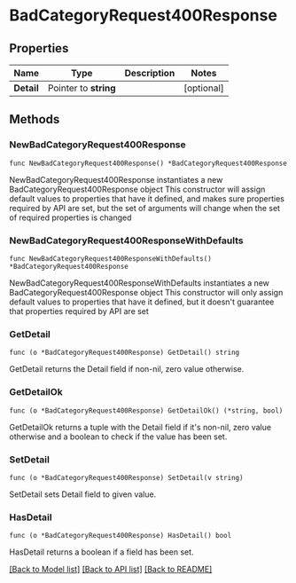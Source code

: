 # BadCategoryRequest400Response

## Properties

Name | Type | Description | Notes
------------ | ------------- | ------------- | -------------
**Detail** | Pointer to **string** |  | [optional] 

## Methods

### NewBadCategoryRequest400Response

`func NewBadCategoryRequest400Response() *BadCategoryRequest400Response`

NewBadCategoryRequest400Response instantiates a new BadCategoryRequest400Response object
This constructor will assign default values to properties that have it defined,
and makes sure properties required by API are set, but the set of arguments
will change when the set of required properties is changed

### NewBadCategoryRequest400ResponseWithDefaults

`func NewBadCategoryRequest400ResponseWithDefaults() *BadCategoryRequest400Response`

NewBadCategoryRequest400ResponseWithDefaults instantiates a new BadCategoryRequest400Response object
This constructor will only assign default values to properties that have it defined,
but it doesn't guarantee that properties required by API are set

### GetDetail

`func (o *BadCategoryRequest400Response) GetDetail() string`

GetDetail returns the Detail field if non-nil, zero value otherwise.

### GetDetailOk

`func (o *BadCategoryRequest400Response) GetDetailOk() (*string, bool)`

GetDetailOk returns a tuple with the Detail field if it's non-nil, zero value otherwise
and a boolean to check if the value has been set.

### SetDetail

`func (o *BadCategoryRequest400Response) SetDetail(v string)`

SetDetail sets Detail field to given value.

### HasDetail

`func (o *BadCategoryRequest400Response) HasDetail() bool`

HasDetail returns a boolean if a field has been set.


[[Back to Model list]](../README.md#documentation-for-models) [[Back to API list]](../README.md#documentation-for-api-endpoints) [[Back to README]](../README.md)


